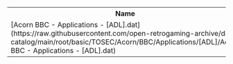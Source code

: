 <table>
<tr><th>Name</th><th>Size</th></tr>
<tr><td>[Acorn BBC - Applications - [ADL].dat](https://raw.githubusercontent.com/open-retrogaming-archive/dat-catalog/main/root/basic/TOSEC/Acorn/BBC/Applications/[ADL]/Acorn BBC - Applications - [ADL].dat)</td><td>4148</td></tr>
</table>
